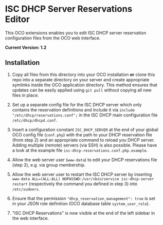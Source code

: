 # ISC DHCP Server Reservations Editor
This OCO extensions enables you to edit ISC DHCP server reservation configuration files from the OCO web interface.

**Current Version: 1.2**

## Installation
1. Copy all files from this directory into your OCO installation **or** clone this repo into a separate directory on your server and create appropriate symlinks inside the OCO application directory. This method ensures that updates can be easily applied using `git pull` without copying all new files in place.

2. Set up a separate config file for the ISC DHCP server which only contains the reservation definitions and include it via `include "/etc/dhcp/reservations.conf";` in the ISC DHCP main configuration file `/etc/dhcp/dhcpd.conf`. 

3. Insert a configuration constant `ISC_DHCP_SERVER` at the end of your global OCO config file (`conf.php`) with the path to your DHCP reservation file (from step 2) and an appropriate command to reload you DHCP server. Adding multiple (remote) servers (via SSH) is also possible. Please have a look at the example file `isc-dhcp-reservations.conf.php.example`.

4. Allow the web server user (`www-data`) to edit your DHCP reservations file (step 2), e.g. via group membership.

5. Allow the web server user to restart the ISC DHCP server by inserting `www-data ALL=(ALL:ALL) NOPASSWD:/usr/sbin/service isc-dhcp-server restart` (respectively the command you defined in step 3) into `/etc/sudoers`.

6. Ensure that the permission `"dhcp_reservation_management": true` is set in your JSON role definition (OCO database table `system_user_role`).

7. "ISC DHCP Reservations" is now visible at the end of the left sidebar in the web interface.
